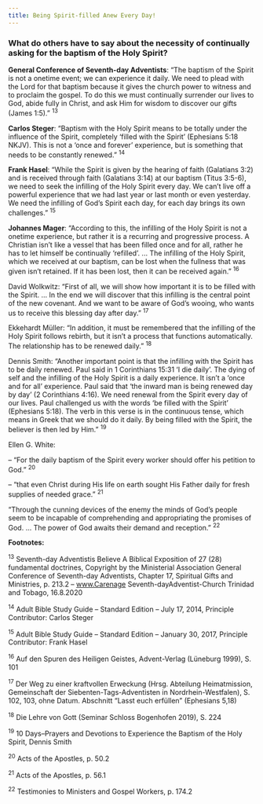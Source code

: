 ```yaml
---
title: Being Spirit-filled Anew Every Day!
---
```


### What do others have to say about the necessity of continually asking for the baptism of the Holy Spirit?

**General Conference of Seventh-day Adventists**: “The baptism of the Spirit is not a onetime event; we can experience it daily. We need to plead with the Lord for that baptism because it gives the church power to witness and to proclaim the gospel. To do this we must continually surrender our lives to God, abide fully in Christ, and ask Him for wisdom to discover our gifts (James 1:5).” <sup>13</sup>

**Carlos Steger**: “Baptism with the Holy Spirit means to be totally under the influence of the Spirit, completely ‘filled with the Spirit’ (Ephesians 5:18 NKJV). This is not a ‘once and forever’ experience, but is something that needs to be constantly renewed.” <sup>14</sup>

**Frank Hasel**: “While the Spirit is given by the hearing of faith (Galatians 3:2) and is received through faith (Galatians 3:14) at our baptism (Titus 3:5-6), we need to seek the infilling of the Holy Spirit every day. We can’t live off a powerful experience that we had last year or last month or even yesterday. We need the infilling of God’s Spirit each day, for each day brings its own challenges.” <sup>15</sup>

**Johannes Mager**: “According to this, the infilling of the Holy Spirit is not a onetime experience, but rather it is a recurring and progressive process. A Christian isn’t like a vessel that has been filled once and for all, rather he has to let himself be continually ‘refilled’. ... The infilling of the Holy Spirit, which we received at our baptism, can be lost when the fullness that was given isn’t retained. If it has been lost, then it can be received again.” <sup>16</sup>

David Wolkwitz: “First of all, we will show how important it is to be filled with the Spirit. ... In the end we will discover that this infilling is the central point of the new covenant. And we want to be aware of God’s wooing, who wants us to receive this blessing day after day.” <sup>17</sup>

Ekkehardt Müller: “In addition, it must be remembered that the infilling of the Holy Spirit follows rebirth, but it isn’t a process that functions automatically. The relationship has to be renewed daily.” <sup>18</sup>

Dennis Smith: “Another important point is that the infilling with the Spirit has to be daily renewed. Paul said in 1 Corinthians 15:31 ‘I die daily’. The dying of self and the infilling of the Holy Spirit is a daily experience. It isn’t a ‘once and for all’ experience. Paul said that ‘the inward man is being renewed day by day’ (2 Corinthians 4:16). We need renewal from the Spirit every day of our lives. Paul challenged us with the words ‘be filled with the Spirit’ (Ephesians 5:18). The verb in this verse is in the continuous tense, which means in Greek that we should do it daily. By being filled with the Spirit, the believer is then led by Him.” <sup>19</sup>

Ellen G. White:

– “For the daily baptism of the Spirit every worker should offer his petition to God.” <sup>20</sup>

– “that even Christ during His life on earth sought His Father daily for fresh supplies of needed grace.” <sup>21</sup>

“Through the cunning devices of the enemy the minds of God’s people seem to be incapable of comprehending and appropriating the promises of God. ... The power of God awaits their demand and reception.” <sup>22</sup>

**Footnotes:**

<sup>13</sup> Seventh-day Adventistis Believe A Biblical Exposition of 27 (28) fundamental doctrines, Copyright by the Ministerial Association General Conference of Seventh-day Adventists, Chapter 17, Spiritual Gifts and Ministries, p. 213.2 – www.Carenage Seventh-dayAdventist-Church Trinidad and Tobago, 16.8.2020

<sup>14</sup> Adult Bible Study Guide – Standard Edition – July 17, 2014, Principle Contributor: Carlos Steger

<sup>15</sup> Adult Bible Study Guide – Standard Edition – January 30, 2017, Principle Contributor: Frank Hasel

<sup>16</sup> Auf den Spuren des Heiligen Geistes, Advent-Verlag (Lüneburg 1999), S. 101

<sup>17</sup> Der Weg zu einer kraftvollen Erweckung (Hrsg. Abteilung Heimatmission, Gemeinschaft der Siebenten-Tags-Adventisten in Nordrhein-Westfalen), S. 102, 103, ohne Datum. Abschnitt “Lasst euch erfüllen” (Ephesians 5,18)

<sup>18</sup> Die Lehre von Gott (Seminar Schloss Bogenhofen 2019), S. 224

<sup>19</sup> 10 Days–Prayers and Devotions to Experience the Baptism of the Holy Spirit, Dennis Smith

<sup>20</sup> Acts of the Apostles, p. 50.2

<sup>21</sup> Acts of the Apostles, p. 56.1

<sup>22</sup> Testimonies to Ministers and Gospel Workers, p. 174.2